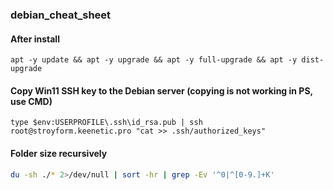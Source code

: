 ### debian_cheat_sheet

#### After install
```
apt -y update && apt -y upgrade && apt -y full-upgrade && apt -y dist-upgrade
```

#### Copy Win11 SSH key to the Debian server (copying is not working in PS, use CMD)
```
type $env:USERPROFILE\.ssh\id_rsa.pub | ssh root@stroyform.keenetic.pro "cat >> .ssh/authorized_keys"
```

#### Folder size recursively
```bash
du -sh ./* 2>/dev/null | sort -hr | grep -Ev '^0|^[0-9.]+K'
```
